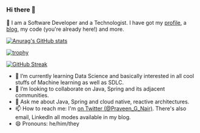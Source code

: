 ### Hi there 👋
🔭 I am a Software Developer and a Technologist. I have got my [profile](https://praveeng-nair.web.app), a [blog](https://praveeng-nair.medium.com/), my code (you're already here!) and more.

[![Anurag's GitHub stats](https://github-readme-stats.vercel.app/api?username=praveengnair&show_icons=true&theme=dark)](https://github.com/anuraghazra/github-readme-stats)

[![trophy](https://github-profile-trophy.vercel.app/?username=praveengnair&theme=onedark)](https://github.com/ryo-ma/github-profile-trophy)

[![GitHub Streak](https://github-readme-streak-stats.herokuapp.com/?user=praveengnair)](https://git.io/streak-stats)


- 🌱 I’m currently learning Data Science and basically interested in all cool stuffs of Machine learning as well as SDLC.
- 👯 I’m looking to collaborate on Java, Spring and its adjacent communities.
- 💬 Ask me about Java, Spring and cloud native, reactive architectures. 
- 📫 How to reach me: I'm [on Twitter (@Praveen_G_Nair)](https://twitter.com/Praveen_G_Nair). There's also email, LinkedIn all modes available in my blog.
- 😄 Pronouns: he/him/they
